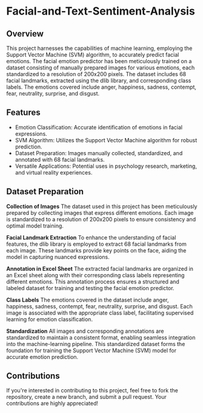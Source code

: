 # Facial-and-Text-Sentiment-Analysis

## Overview
This project harnesses the capabilities of machine learning, employing the Support Vector Machine (SVM) algorithm, to accurately predict facial emotions. The facial emotion predictor has been meticulously trained on a dataset consisting of manually prepared images for various emotions, each standardized to a resolution of 200x200 pixels. The dataset includes 68 facial landmarks, extracted using the dlib library, and corresponding class labels. The emotions covered include anger, happiness, sadness, contempt, fear, neutrality, surprise, and disgust.

## Features
- Emotion Classification: Accurate identification of emotions in facial expressions.
- SVM Algorithm: Utilizes the Support Vector Machine algorithm for robust prediction.
- Dataset Preparation: Images manually collected, standardized, and annotated with 68 facial landmarks.
- Versatile Applications: Potential uses in psychology research, marketing, and virtual reality experiences.

## Dataset Preparation
**Collection of Images**
The dataset used in this project has been meticulously prepared by collecting images that express different emotions. Each image is standardized to a resolution of 200x200 pixels to ensure consistency and optimal model training.

**Facial Landmark Extraction**
To enhance the understanding of facial features, the dlib library is employed to extract 68 facial landmarks from each image. These landmarks provide key points on the face, aiding the model in capturing nuanced expressions.

**Annotation in Excel Sheet**
The extracted facial landmarks are organized in an Excel sheet along with their corresponding class labels representing different emotions. This annotation process ensures a structured and labeled dataset for training and testing the facial emotion predictor.

**Class Labels**
The emotions covered in the dataset include anger, happiness, sadness, contempt, fear, neutrality, surprise, and disgust. Each image is associated with the appropriate class label, facilitating supervised learning for emotion classification.

**Standardization**
All images and corresponding annotations are standardized to maintain a consistent format, enabling seamless integration into the machine-learning pipeline. This standardized dataset forms the foundation for training the Support Vector Machine (SVM) model for accurate emotion prediction.

## Contributions
If you're interested in contributing to this project, feel free to fork the repository, create a new branch, and submit a pull request. Your contributions are highly appreciated!
